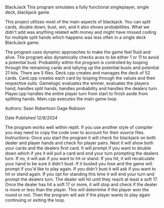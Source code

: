 BlackJack This program simulates a fully functional singleplayer, single deck, blackjack game.

This project utilizes most of the main aspects of blackjack. You can split cards, double down, bust, win, and it also shows probabilities. What we didn't add was anything related with money and might have missed coding for multiple split hands which happens was less often in a single deck BlackJack game.

The program uses dynamic approaches to make the game feel fluid and alive. The program also dynamically checks aces to be either 1 or 11 to avoid a potential bust. Probability within the program is controlled by looping through the remaining cards and tallying up the potential busts and potential 21 hits. There are 5 files. Deck.cpp creates and manages the deck of 52 cards. Card.cpp creates each card by looping through the values and their respective suits. Gamelogic evaluates the winner, evaluates the players hand, handles split hands, handles probability and handles the dealers turn. Player.cpp handles the entire player turn from start to finish aside from splitting hands.
Main.cpp executes the main game loop.

Authors: Sean Robertson Gage Robison

Date Published 12/8/2024

The program works well within replit. If you use another style of compiler you may need to copy the code over to account for their source files. Instructions: Once you start the program it will check for blackjack on both dealer and player hands and check for player pairs. Next it will show both your cards and the dealers first card. It will prompt if you want to double down which if yes it will pull a card and end your turn prompting the dealers turn. If no, it will ask if you want to hit or stand. If you hit, it will recalculate your hand to be sure it didn't bust. If it busted you lose and the game will prompt if you'd like to play again. If you didn't bust it will ask if you want to hit or stand again. If you opt for standing this time it will end your turn and prompt the dealers turn. The dealer will hit until they reach at least a soft 17. Once the dealer has hit a soft 17 or more, it will stop and check if the dealer is more or less than the player. This will determine if the player won the round or not. Then the program will ask if the player wants to play again continuing or exiting the loop.
